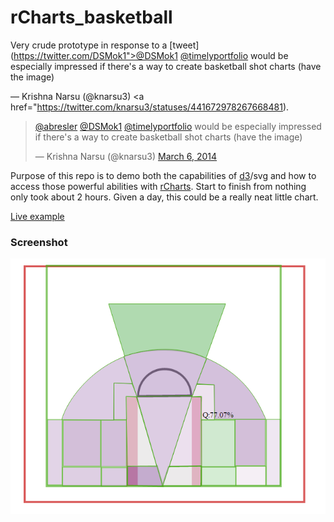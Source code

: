 rCharts_basketball
==================

Very crude prototype in response to a [tweet](https://twitter.com/DSMok1">@DSMok1</a> <a href="https://twitter.com/timelyportfolio">@timelyportfolio</a> would be especially impressed if there&#39;s a way to create basketball shot charts (have the image)</p>&mdash; Krishna Narsu (@knarsu3) <a href="https://twitter.com/knarsu3/statuses/441672978267668481).


<blockquote class="twitter-tweet" lang="en"><p><a href="https://twitter.com/abresler">@abresler</a> <a href="https://twitter.com/DSMok1">@DSMok1</a> <a href="https://twitter.com/timelyportfolio">@timelyportfolio</a> would be especially impressed if there&#39;s a way to create basketball shot charts (have the image)</p>&mdash; Krishna Narsu (@knarsu3) <a href="https://twitter.com/knarsu3/statuses/441672978267668481">March 6, 2014</a></blockquote>
<script async src="//platform.twitter.com/widgets.js" charset="utf-8"></script>


Purpose of this repo is to demo both the capabilities of [d3](http://d3js.org)/svg and how to access those powerful abilities with [rCharts](http://rcharts.io/gallery).  Start to finish from nothing only took about 2 hours.  Given a day, this could be a really neat little chart.

[Live example](http://timelyportfolio.github.io/rCharts_basketball)

### Screenshot
![screenshot img](screenshot.png)
